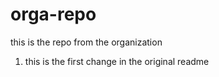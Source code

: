 # orga-repo
this is the repo from the organization

1. this is the first change in the original readme
